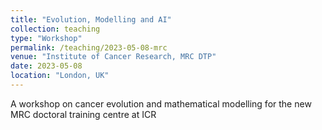 ```yaml
---
title: "Evolution, Modelling and AI"
collection: teaching
type: "Workshop"
permalink: /teaching/2023-05-08-mrc
venue: "Institute of Cancer Research, MRC DTP"
date: 2023-05-08
location: "London, UK"
---
```


A workshop on cancer evolution and mathematical modelling for the new MRC doctoral training centre at ICR